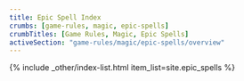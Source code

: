 ```yaml
---
title: Epic Spell Index
crumbs: [game-rules, magic, epic-spells]
crumbTitles: [Game Rules, Magic, Epic Spells]
activeSection: "game-rules/magic/epic-spells/overview"
---
```


{% include _other/index-list.html item_list=site.epic_spells %}